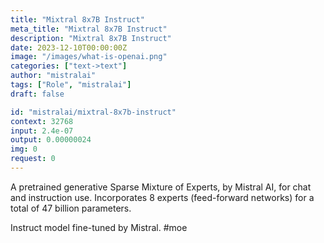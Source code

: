 ```yaml
---
title: "Mixtral 8x7B Instruct"
meta_title: "Mixtral 8x7B Instruct"
description: "Mixtral 8x7B Instruct"
date: 2023-12-10T00:00:00Z
image: "/images/what-is-openai.png"
categories: ["text->text"]
author: "mistralai"
tags: ["Role", "mistralai"]
draft: false

id: "mistralai/mixtral-8x7b-instruct"
context: 32768
input: 2.4e-07
output: 0.00000024
img: 0
request: 0
---
```


A pretrained generative Sparse Mixture of Experts, by Mistral AI, for chat and instruction use. Incorporates 8 experts (feed-forward networks) for a total of 47 billion parameters.

Instruct model fine-tuned by Mistral. #moe

